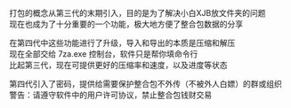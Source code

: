 打包的概念从第三代的末期引入，目的是为了解决小白XJB放文件夹的问题  
现在也成为了十分重要的一个功能，极大地方便了整合包数据的分享

在第四代中这些功能进行了升级，导入和导出的本质是压缩和解压  
现在全部交给 7za.exe 控制台，软件只是帮你填命令行  
比起第三代，现在可提供更好的压缩率和速度，以及进度等状态

第四代引入了密码，提供给需要保护整合包不外传（不被外人白嫖）的群或组织  
警告：请遵守软件中的用户许可协议，禁止整合包钱财交易
